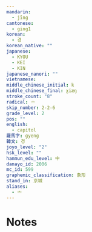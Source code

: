 ```yaml
---
mandarin:
  - jīng
cantonese:
  - ging1
korean:
  - 경
korean_native: ""
japanese:
  - KYOU
  - KEI
  - KIN
japanese_nanori: ""
vietnamese:
middle_chinese_initial: k
middle_chinese_final: ɣiæŋ
stroke_count: "8"
radical: 亠
skip_number: 2-2-6
grade_level: 2
pos: ""
english:
  - capitol
羅馬字: gyeng
韓文: 경
joyo_level: "2"
hsk_level: ""
hanmun_edu_level: 中
danayo_id: 2006
mc_id: 599
graphemic_classification: 象形
stand_in: 京城
aliases:
  - 亠
---
```


# Notes
